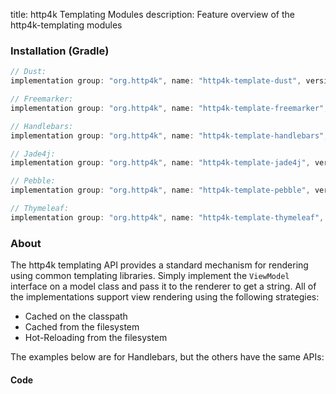 title: http4k Templating Modules
description: Feature overview of the http4k-templating modules

### Installation (Gradle)

```groovy
// Dust: 
implementation group: "org.http4k", name: "http4k-template-dust", version: "4.19.3.0"

// Freemarker: 
implementation group: "org.http4k", name: "http4k-template-freemarker", version: "4.19.3.0"

// Handlebars: 
implementation group: "org.http4k", name: "http4k-template-handlebars", version: "4.19.3.0"

// Jade4j: 
implementation group: "org.http4k", name: "http4k-template-jade4j", version: "4.19.3.0"

// Pebble: 
implementation group: "org.http4k", name: "http4k-template-pebble", version: "4.19.3.0"

// Thymeleaf: 
implementation group: "org.http4k", name: "http4k-template-thymeleaf", version: "4.19.3.0"
```

### About
The http4k templating API provides a standard mechanism for rendering using common templating libraries. Simply implement the `ViewModel` interface on a model class and pass it to the renderer to get a string. All of the implementations support view rendering using the following strategies:

* Cached on the classpath
* Cached from the filesystem
* Hot-Reloading from the filesystem

The examples below are for Handlebars, but the others have the same APIs:

#### Code  [<img class="octocat"/>](https://github.com/http4k/http4k/blob/master/src/docs/guide/reference/templating/example.kt)

<script src="https://gist-it.appspot.com/https://github.com/http4k/http4k/blob/master/src/docs/guide/reference/templating/example.kt"></script>

[http4k]: https://http4k.org
